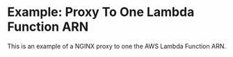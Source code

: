 # Example: Proxy To One Lambda Function ARN

This is an example of a NGINX proxy to one the AWS Lambda Function ARN.
